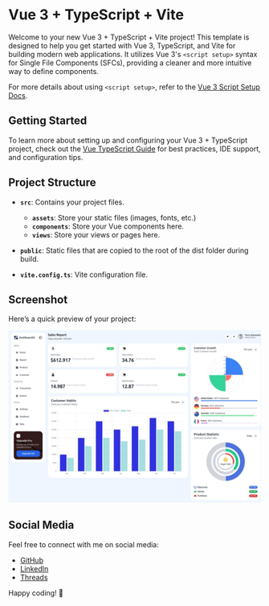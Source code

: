 # Vue 3 + TypeScript + Vite

Welcome to your new Vue 3 + TypeScript + Vite project! This template is designed to help you get started with Vue 3, TypeScript, and Vite for building modern web applications. It utilizes Vue 3's `<script setup>` syntax for Single File Components (SFCs), providing a cleaner and more intuitive way to define components.

For more details about using `<script setup>`, refer to the [Vue 3 Script Setup Docs](https://v3.vuejs.org/api/sfc-script-setup.html#sfc-script-setup).

## Getting Started

To learn more about setting up and configuring your Vue 3 + TypeScript project, check out the [Vue TypeScript Guide](https://vuejs.org/guide/typescript/overview.html#project-setup) for best practices, IDE support, and configuration tips.

## Project Structure

- **`src`**: Contains your project files.
  - **`assets`**: Store your static files (images, fonts, etc.)
  - **`components`**: Store your Vue components here.
  - **`views`**: Store your views or pages here.
  
- **`public`**: Static files that are copied to the root of the dist folder during build.
- **`vite.config.ts`**: Vite configuration file.
  
## Screenshot

Here’s a quick preview of your project:

![Screenshot](src/assets/images/screenshot.jpeg)

## Social Media

Feel free to connect with me on social media:

- [GitHub](https://github.com/upovibe)
- [LinkedIn](https://www.linkedin.com/in/upovibe/)
- [Threads](https://www.threads.net/upovibe)

Happy coding! 🚀
